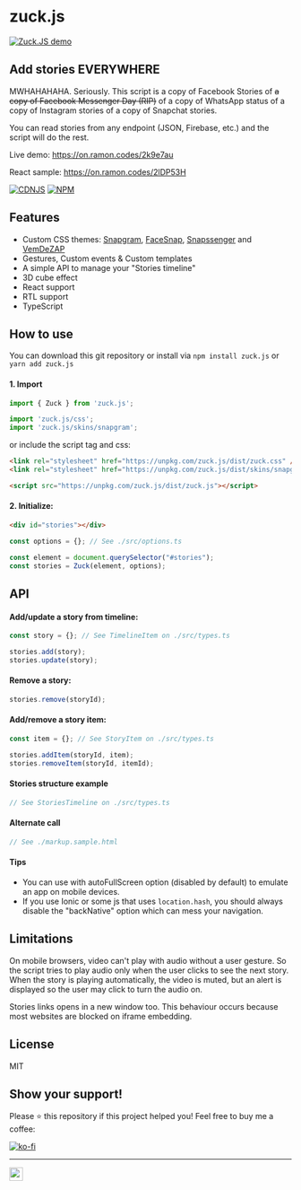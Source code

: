 # zuck.js

[![Zuck.JS demo](https://raw.githubusercontent.com/ramonszo/assets/master/zuck.js/preview.gif)](https://on.ramon.codes/2k9e7au)

## Add stories EVERYWHERE
MWHAHAHAHA. Seriously. This script is a copy of Facebook Stories of ~~a copy of Facebook Messenger Day (RIP)~~ of a copy of WhatsApp status of a copy of Instagram stories of a copy of Snapchat stories.

You can read stories from any endpoint (JSON, Firebase, etc.) and the script will do the rest.

Live demo: https://on.ramon.codes/2k9e7au

React sample: https://on.ramon.codes/2lDP53H

[![CDNJS](https://img.shields.io/cdnjs/v/zuck.js.svg?style=for-the-badge&logoColor=white&color=AA0000&maxAge=3600)](https://cdnjs.com/libraries/zuck.js) [![NPM](https://img.shields.io/npm/v/zuck.js.svg?style=for-the-badge&logoColor=white&color=AA0000&maxAge=3600)](https://www.npmjs.com/package/zuck.js)


## Features
* Custom CSS themes: [Snapgram](https://on.ramon.codes/cS5F), [FaceSnap](https://on.ramon.codes/oLt4), [Snapssenger](https://on.ramon.codes/G6Dt) and [VemDeZAP](https://on.ramon.codes/kj6R)
* Gestures, Custom events & Custom templates
* A simple API to manage your "Stories timeline"
* 3D cube effect
* React support
* RTL support
* TypeScript

## How to use
You can download this git repository or install via ```npm install zuck.js``` or ```yarn add zuck.js```

#### 1. Import

```js
import { Zuck } from 'zuck.js';

import 'zuck.js/css';
import 'zuck.js/skins/snapgram';
```

or include the script tag and css:

```HTML
<link rel="stylesheet" href="https://unpkg.com/zuck.js/dist/zuck.css" />
<link rel="stylesheet" href="https://unpkg.com/zuck.js/dist/skins/snapgram.css" />

<script src="https://unpkg.com/zuck.js/dist/zuck.js"></script>
```

#### 2. Initialize:

```HTML
<div id="stories"></div>
```


```js
const options = {}; // See ./src/options.ts

const element = document.querySelector("#stories");
const stories = Zuck(element, options);
```

## API

#### Add/update a story from timeline:

```js
const story = {}; // See TimelineItem on ./src/types.ts

stories.add(story);
stories.update(story);
 ```

#### Remove a story:

```js
stories.remove(storyId);
```

#### Add/remove a story item:

```js
const item = {}; // See StoryItem on ./src/types.ts

stories.addItem(storyId, item);
stories.removeItem(storyId, itemId);
```


#### Stories structure example
```js
// See StoriesTimeline on ./src/types.ts
```

#### Alternate call
```js
// See ./markup.sample.html
```

#### Tips
- You can use with autoFullScreen option (disabled by default) to emulate an app on mobile devices.
- If you use Ionic or some js that uses ```location.hash```, you should always disable the "backNative" option which can mess your navigation.


## Limitations
On mobile browsers, video can't play with audio without a user gesture. So the script tries to play audio only when the user clicks to see the next story.
When the story is playing automatically, the video is muted, but an alert is displayed so the user may click to turn the audio on.

Stories links opens in a new window too. This behaviour occurs because most websites are blocked on iframe embedding.


## License
MIT


## Show your support!
Please ⭐️ this repository if this project helped you! Feel free to buy me a coffee:

[![ko-fi](https://www.ko-fi.com/img/githubbutton_sm.svg)](https://ko-fi.com/F1F710G8L)

---

<a href="https://ramon.codes" target="_blank">
  <img src="https://utils.ramon.codes/hit.svg?referrer=github.com&title=GitHub%20/%20zuck.js&location=https://github.com/ramonszo/zuck.js" width="24" height="24" />
</a>
